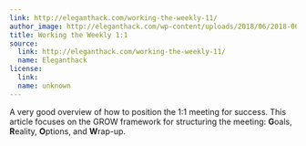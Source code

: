 ```yaml
---
link: http://eleganthack.com/working-the-weekly-11/
author_image: http://eleganthack.com/wp-content/uploads/2018/06/2018-06-01-12.41.47.jpg
title: Working the Weekly 1:1
source:
  link: http://eleganthack.com/working-the-weekly-11/
  name: Eleganthack
license:
  link:
  name: unknown
---
```

<p>A very good overview of how to position the 1:1 meeting for success. This article focuses on the GROW framework for structuring the meeting: <strong>G</strong>oals, <strong>R</strong>eality, <strong>O</strong>ptions, and <strong>W</strong>rap-up.</p>
